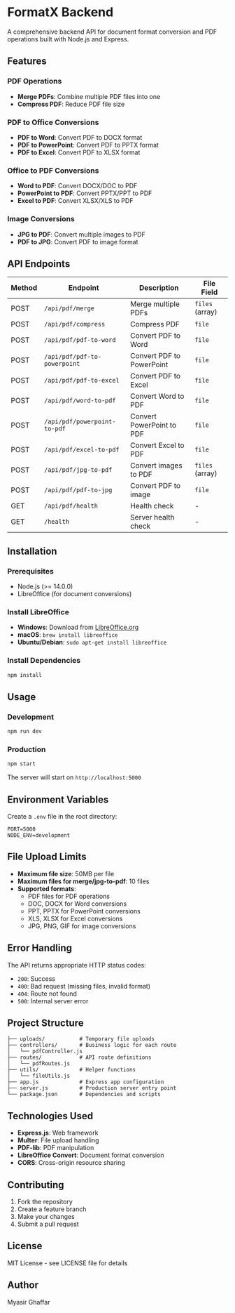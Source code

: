 # FormatX Backend

A comprehensive backend API for document format conversion and PDF operations built with Node.js and Express.

## Features

### PDF Operations
- **Merge PDFs**: Combine multiple PDF files into one
- **Compress PDF**: Reduce PDF file size

### PDF to Office Conversions
- **PDF to Word**: Convert PDF to DOCX format
- **PDF to PowerPoint**: Convert PDF to PPTX format  
- **PDF to Excel**: Convert PDF to XLSX format

### Office to PDF Conversions
- **Word to PDF**: Convert DOCX/DOC to PDF
- **PowerPoint to PDF**: Convert PPTX/PPT to PDF
- **Excel to PDF**: Convert XLSX/XLS to PDF

### Image Conversions
- **JPG to PDF**: Convert multiple images to PDF
- **PDF to JPG**: Convert PDF to image format

## API Endpoints

| Method | Endpoint | Description | File Field |
|--------|----------|-------------|------------|
| POST | `/api/pdf/merge` | Merge multiple PDFs | `files` (array) |
| POST | `/api/pdf/compress` | Compress PDF | `file` |
| POST | `/api/pdf/pdf-to-word` | Convert PDF to Word | `file` |
| POST | `/api/pdf/pdf-to-powerpoint` | Convert PDF to PowerPoint | `file` |
| POST | `/api/pdf/pdf-to-excel` | Convert PDF to Excel | `file` |
| POST | `/api/pdf/word-to-pdf` | Convert Word to PDF | `file` |
| POST | `/api/pdf/powerpoint-to-pdf` | Convert PowerPoint to PDF | `file` |
| POST | `/api/pdf/excel-to-pdf` | Convert Excel to PDF | `file` |
| POST | `/api/pdf/jpg-to-pdf` | Convert images to PDF | `files` (array) |
| POST | `/api/pdf/pdf-to-jpg` | Convert PDF to image | `file` |
| GET | `/api/pdf/health` | Health check | - |
| GET | `/health` | Server health check | - |

## Installation

### Prerequisites
- Node.js (>= 14.0.0)
- LibreOffice (for document conversions)

### Install LibreOffice
- **Windows**: Download from [LibreOffice.org](https://www.libreoffice.org/download/download/)
- **macOS**: `brew install libreoffice`
- **Ubuntu/Debian**: `sudo apt-get install libreoffice`

### Install Dependencies
```bash
npm install
```

## Usage

### Development
```bash
npm run dev
```

### Production
```bash
npm start
```

The server will start on `http://localhost:5000`

## Environment Variables

Create a `.env` file in the root directory:

```env
PORT=5000
NODE_ENV=development
```

## File Upload Limits

- **Maximum file size**: 50MB per file
- **Maximum files for merge/jpg-to-pdf**: 10 files
- **Supported formats**:
  - PDF files for PDF operations
  - DOC, DOCX for Word conversions
  - PPT, PPTX for PowerPoint conversions
  - XLS, XLSX for Excel conversions
  - JPG, PNG, GIF for image conversions

## Error Handling

The API returns appropriate HTTP status codes:
- `200`: Success
- `400`: Bad request (missing files, invalid format)
- `404`: Route not found
- `500`: Internal server error

## Project Structure

```
├── uploads/           # Temporary file uploads
├── controllers/       # Business logic for each route
│   └── pdfController.js
├── routes/            # API route definitions
│   └── pdfRoutes.js
├── utils/             # Helper functions
│   └── fileUtils.js
├── app.js             # Express app configuration
├── server.js          # Production server entry point
└── package.json       # Dependencies and scripts
```

## Technologies Used

- **Express.js**: Web framework
- **Multer**: File upload handling
- **PDF-lib**: PDF manipulation
- **LibreOffice Convert**: Document format conversion
- **CORS**: Cross-origin resource sharing

## Contributing

1. Fork the repository
2. Create a feature branch
3. Make your changes
4. Submit a pull request

## License

MIT License - see LICENSE file for details

## Author

Myasir Ghaffar 